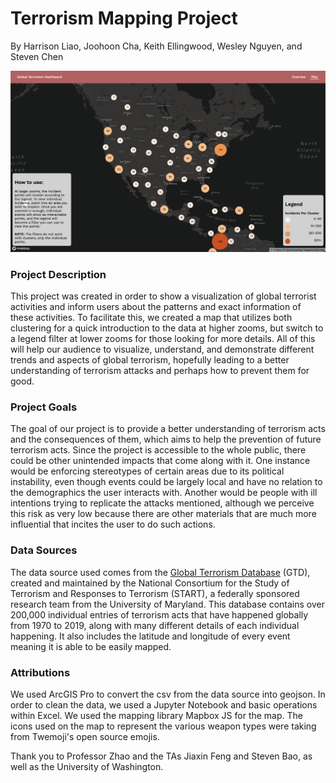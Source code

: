 # Terrorism Mapping Project

By Harrison Liao, Joohoon Cha, Keith Ellingwood, Wesley Nguyen, and Steven Chen

![demo](img/demo.png)

### Project Description

This project was created in order to show a visualization of global terrorist activities and inform users about the patterns and exact information of these activities. To facilitate this, we created a map that utilizes both clustering for a quick introduction to the data at higher zooms, but switch to a legend filter at lower zooms for those looking for more details. All of this will help our audience to visualize, understand, and demonstrate different trends and aspects of global terrorism, hopefully leading to a better understanding of terrorism attacks and perhaps how to prevent them for good.

### Project Goals

The goal of our project is to provide a better understanding of terrorism acts and the consequences of them, which aims to help the prevention of future terrorism acts.  Since the project is accessible to the whole public, there could be other unintended impacts that come along with it.  One instance would be enforcing stereotypes of certain areas due to its political instability, even though events could be largely local and have no relation to the demographics the user interacts with.  Another would be people with ill intentions trying to replicate the attacks mentioned, although we perceive this risk as very low because there are other materials that are much more influential that incites the user to do such actions.

### Data Sources

The data source used comes from the [Global Terrorism Database](https://www.start.umd.edu/gtd/) (GTD), created and maintained by the National Consortium for the Study of Terrorism and Responses to Terrorism (START), a federally sponsored research team from the University of Maryland. This database contains over 200,000 individual entries of terrorism acts that have happened globally from 1970 to 2019, along with many different details of each individual happening. It also includes the latitude and longitude of every event meaning it is able to be easily mapped.

### Attributions

We used ArcGIS Pro to convert the csv from the data source into geojson. In order to clean the data, we used a Jupyter Notebook and basic operations within Excel. We used the mapping library Mapbox JS for the map. The icons used on the map to represent the various weapon types were taking from Twemoji's open source emojis.

Thank you to Professor Zhao and the TAs Jiaxin Feng and Steven Bao, as well as the University of Washington.
